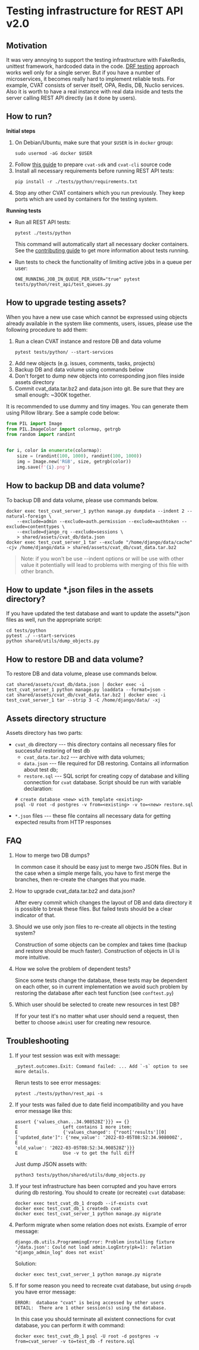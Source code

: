 <!--
 Copyright (C) 2021-2022 Intel Corporation

 SPDX-License-Identifier: MIT
-->

# Testing infrastructure for REST API v2.0

## Motivation

It was very annoying to support the testing infrastructure with FakeRedis,
unittest framework, hardcoded data in the code.
[DRF testing](https://www.django-rest-framework.org/api-guide/testing/)
approach works well only for a single server. But if you have a number
of microservices, it becomes really hard to implement reliable tests.
For example, CVAT consists of server itself, OPA, Redis, DB, Nuclio services.
Also it is worth to have a real instance with real data inside and tests
the server calling REST API directly (as it done by users).

## How to run?
**Initial steps**

1. On Debian/Ubuntu, make sure that your `$USER` is in `docker` group:
   ```shell
   sudo usermod -aG docker $USER
   ```
1. Follow [this guide](../../site/content/en/docs/api_sdk/sdk/developer-guide.md) to prepare
   `cvat-sdk` and `cvat-cli` source code
1. Install all necessary requirements before running REST API tests:
   ```shell
   pip install -r ./tests/python/requirements.txt
   ```
1. Stop any other CVAT containers which you run previously. They keep ports
which are used by containers for the testing system.

**Running tests**

- Run all REST API tests:

  ```shell
  pytest ./tests/python
  ```

  This command will automatically start all necessary docker containers.
  See the [contributing guide](../../site/content/en/docs/contributing/running-tests.md)
  to get more information about tests running.

- Run tests to check the functionality of limiting active jobs in a queue per user:

  ```shell
  ONE_RUNNING_JOB_IN_QUEUE_PER_USER="true" pytest tests/python/rest_api/test_queues.py
  ```
## How to upgrade testing assets?

When you have a new use case which cannot be expressed using objects already
available in the system like comments, users, issues, please use the following
procedure to add them:

1. Run a clean CVAT instance and restore DB and data volume
   ```console
   pytest tests/python/ --start-services
   ```
1. Add new objects (e.g. issues, comments, tasks, projects)
1. Backup DB and data volume using commands below
1. Don't forget to dump new objects into corresponding json files inside
   assets directory
1. Commit cvat_data.tar.bz2 and data.json into git. Be sure that they are
   small enough: ~300K together.

It is recommended to use dummy and tiny images. You can generate them using
Pillow library. See a sample code below:

```python
from PIL import Image
from PIL.ImageColor import colormap, getrgb
from random import randint


for i, color in enumerate(colormap):
    size = (randint(100, 1000), randint(100, 1000))
    img = Image.new('RGB', size, getrgb(color))
    img.save(f'{i}.png')
```

## How to backup DB and data volume?

To backup DB and data volume, please use commands below.

```console
docker exec test_cvat_server_1 python manage.py dumpdata --indent 2 --natural-foreign \
    --exclude=admin --exclude=auth.permission --exclude=authtoken --exclude=contenttypes \
    --exclude=django_rq --exclude=sessions \
    > shared/assets/cvat_db/data.json
docker exec test_cvat_server_1 tar --exclude "/home/django/data/cache" -cjv /home/django/data > shared/assets/cvat_db/cvat_data.tar.bz2
```

> Note: if you won't be use --indent options or will be use with other value
> it potentially will lead to problems with merging of this file with other branch.

## How to update *.json files in the assets directory?

If you have updated the test database and want to update the assets/*.json
files as well, run the appropriate script:

```
cd tests/python
pytest ./ --start-services
python shared/utils/dump_objects.py
```

## How to restore DB and data volume?

To restore DB and data volume, please use commands below.

```console
cat shared/assets/cvat_db/data.json | docker exec -i test_cvat_server_1 python manage.py loaddata --format=json -
cat shared/assets/cvat_db/cvat_data.tar.bz2 | docker exec -i test_cvat_server_1 tar --strip 3 -C /home/django/data/ -xj
```

## Assets directory structure

Assets directory has two parts:

- `cvat_db` directory --- this directory contains all necessary files for
  successful restoring of test db
  - `cvat_data.tar.bz2` --- archive with data volumes;
  - `data.json` --- file required for DB restoring.
    Contains all information about test db;
  - `restore.sql` --- SQL script for creating copy of database and
  killing connection for `cvat` database.
  Script should be run with variable declaration:
  ```
  # create database <new> with template <existing>
  psql -U root -d postgres -v from=<existing> -v to=<new> restore.sql
  ```
- `*.json` files --- these file contains all necessary data for getting
  expected results from HTTP responses

## FAQ

1. How to merge two DB dumps?

   In common case it should be easy just to merge two JSON files.
   But in the case when a simple merge fails, you have to first merge
   the branches, then re-create the changes that you made.

1. How to upgrade cvat_data.tar.bz2 and data.json?

   After every commit which changes the layout of DB and data directory it is
   possible to break these files. But failed tests should be a clear indicator
   of that.

1. Should we use only json files to re-create all objects in the testing
   system?

   Construction of some objects can be complex and takes time (backup
   and restore should be much faster). Construction of objects in UI is more
   intuitive.

1. How we solve the problem of dependent tests?

   Since some tests change the database, these tests may be dependent on each
   other, so in current implementation we avoid such problem by restoring
   the database after each test function (see `conftest.py`)

1. Which user should be selected to create new resources in test DB?

   If for your test it's no matter what user should send a request,
   then better to choose `admin1` user for creating new resource.

## Troubleshooting

1. If your test session was exit with message:
   ```
   _pytest.outcomes.Exit: Command failed: ... Add `-s` option to see more details.
   ```
   Rerun tests to see error messages:
   ```
   pytest ./tests/python/rest_api -s
   ```

1. If your tests was failed due to date field incompatibility and you have
   error message like this:
   ```
   assert {'values_chan...34.908528Z'}}} == {}
   E                 Left contains 1 more item:
   E                 {'values_changed': {"root['results'][0]['updated_date']": {'new_value': '2022-03-05T08:52:34.908000Z',
   E                                                                            'old_value': '2022-03-05T08:52:34.908528Z'}}}
   E                 Use -v to get the full diff
   ```
   Just dump JSON assets with:
   ```
   python3 tests/python/shared/utils/dump_objects.py
   ```

1. If your test infrastructure has been corrupted and you have errors during db restoring.
   You should to create (or recreate) `cvat` database:
   ```
   docker exec test_cvat_db_1 dropdb --if-exists cvat
   docker exec test_cvat_db_1 createdb cvat
   docker exec test_cvat_server_1 python manage.py migrate
   ```

1. Perform migrate when some relation does not exists. Example of error message:
   ```
   django.db.utils.ProgrammingError: Problem installing fixture '/data.json': Could not load admin.LogEntry(pk=1): relation "django_admin_log" does not exist`
   ```
   Solution:
   ```
   docker exec test_cvat_server_1 python manage.py migrate
   ```

1. If for some reason you need to recreate cvat database, but using `dropdb`
   you have error message:
   ```
   ERROR:  database "cvat" is being accessed by other users
   DETAIL:  There are 1 other session(s) using the database.
   ```
   In this case you should terminate all existent connections for cvat database,
   you can perform it with command:
   ```
   docker exec test_cvat_db_1 psql -U root -d postgres -v from=cvat_server -v to=test_db -f restore.sql
   ```

